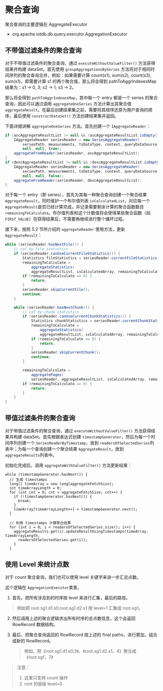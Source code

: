 <!--

    Licensed to the Apache Software Foundation (ASF) under one
    or more contributor license agreements.  See the NOTICE file
    distributed with this work for additional information
    regarding copyright ownership.  The ASF licenses this file
    to you under the Apache License, Version 2.0 (the
    "License"); you may not use this file except in compliance
    with the License.  You may obtain a copy of the License at
    
        http://www.apache.org/licenses/LICENSE-2.0
    
    Unless required by applicable law or agreed to in writing,
    software distributed under the License is distributed on an
    "AS IS" BASIS, WITHOUT WARRANTIES OR CONDITIONS OF ANY
    KIND, either express or implied.  See the License for the
    specific language governing permissions and limitations
    under the License.

-->

# 聚合查询

聚合查询的主要逻辑在 AggregateExecutor

* org.apache.iotdb.db.query.executor.AggregationExecutor

## 不带值过滤条件的聚合查询

对于不带值过滤条件的聚合查询，通过 `executeWithoutValueFilter()` 方法获得结果并构建 dataSet。首先使用 `groupAggregationsBySeries` 方法将对于相同时间序列的聚合查询合并，例如：如果需要计算 count(s1), sum(s2), count(s3), sum(s1)，即需要计算 s1 的两个聚合值，那么将会得到 pathToAggrIndexesMap 结果为：s1 -> 0, 3; s2 -> 1; s3 -> 2。

那么将会得到 `pathToAggrIndexesMap`，其中每一个 entry 都是一个 series 的聚合查询，因此可以通过调用 `aggregateOneSeries` 方法计算出其聚合值 `aggregateResult`。在最后创建结果集之前，需要将其顺序还原为用户查询的顺序。最后使用 `constructDataSet()` 方法创建结果集并返回。

下面详细讲解 `aggregateOneSeries` 方法。首先创建一个 `IAggregateReader`：
```java
if (ascAggregateResultList != null && !ascAggregateResultList.isEmpty()) {
    IAggregateReader seriesReader = new SeriesAggregateReader(
        seriesPath, measurements, tsDataType, context, queryDataSource, timeFilter,
        null, null, true);
    aggregateFromReader(seriesReader, ascAggregateResultList);
}
if (descAggregateResultList != null && !descAggregateResultList.isEmpty()) {
    IAggregateReader seriesReader = new SeriesAggregateReader(
        seriesPath, measurements, tsDataType, context, queryDataSource, timeFilter,
        null, null, false);
    aggregateFromReader(seriesReader, descAggregateResultList);
}
```

对于每一个 entry（即 series），首先为其每一种聚合查询创建一个聚合结果 `AggregateResult`，同时维护一个布尔值列表 `isCalculatedList`，对应每一个 `AggregateResult`是否已经计算完成，并记录需要剩余计算的聚合函数数目 `remainingToCalculate`。布尔值列表和这个计数值将会使得某些聚合函数（如 `FIRST_VALUE`）在获得结果后，不需要再继续进行整个循环过程。

接下来，按照 5.2 节所介绍的 `aggregateReader` 使用方法，更新 `AggregateResult`：

```java
while (seriesReader.hasNextFile()) {
    // cal by file statistics
    if (seriesReader.canUseCurrentFileStatistics()) {
        Statistics fileStatistics = seriesReader.currentFileStatistics();
        remainingToCalculate =
            aggregateStatistics(
            aggregateResultList, isCalculatedArray, remainingToCalculate, fileStatistics);
        if (remainingToCalculate == 0) {
            return;
        }
        seriesReader.skipCurrentFile();
        continue;
    }

    while (seriesReader.hasNextChunk()) {
        // cal by chunk statistics
        if (seriesReader.canUseCurrentChunkStatistics()) {
            Statistics chunkStatistics = seriesReader.currentChunkStatistics();
            remainingToCalculate =
                aggregateStatistics(
                aggregateResultList, isCalculatedArray, remainingToCalculate, chunkStatistics);
            if (remainingToCalculate == 0) {
                return;
            }
            seriesReader.skipCurrentChunk();
            continue;
        }

        remainingToCalculate =
            aggregatePages(
            seriesReader, aggregateResultList, isCalculatedArray, remainingToCalculate);
        if (remainingToCalculate == 0) {
            return;
        }
    }
}
```

## 带值过滤条件的聚合查询
对于带值过滤条件的聚合查询，通过 `executeWithoutValueFilter()` 方法获得结果并构建 dataSet。首先根据表达式创建 `timestampGenerator`，然后为每一个时间序列创建一个 `SeriesReaderByTimestamp`，放到 `readersOfSelectedSeries`列表中；为每一个查询创建一个聚合结果 `AggregateResult`，放到 `aggregateResults`列表中。

初始化完成后，调用 `aggregateWithValueFilter()` 方法更新结果：
```
while (timestampGenerator.hasNext()) {
  // 生成 timestamps
  long[] timeArray = new long[aggregateFetchSize];
  int timeArrayLength = 0;
  for (int cnt = 0; cnt < aggregateFetchSize; cnt++) {
    if (!timestampGenerator.hasNext()) {
      break;
    }
    timeArray[timeArrayLength++] = timestampGenerator.next();
  }

  // 利用 timestamps 计算聚合结果
  for (int i = 0; i < readersOfSelectedSeries.size(); i++) {
    aggregateResults.get(i).updateResultUsingTimestamps(timeArray, timeArrayLength,
      readersOfSelectedSeries.get(i));
    }
  }
```

## 使用 Level 来统计点数

对于 count 聚合查询，我们也可以使用 level 关键字来进一步汇总点数。

这个逻辑在 `AggregationExecutor`类里。

1. 首先，把所有涉及到的时序按 level 来进行汇集，最后的路径。
    
> 例如把 root.sg1.d1.s0,root.sg1.d2.s1 按 level=1 汇集成 root.sg1。
    
2. 然后调用上述的聚合逻辑求出所有时序的总点数信息，这个会返回 RowRecord 数据结构。

3. 最后，把聚合查询返回的 RowRecord 按上述的 final paths，进行累加，组合成新的 RowRecord。

    > 例如，把《root.sg1.d1.s0,3》，《root.sg1.d2.s1，4》聚合成《root.sg1，7》

> 注意：
> 1. 这里只支持 count 操作
> 2. root 的层级 level=0